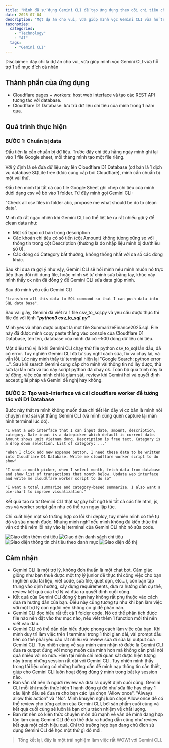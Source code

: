 ```yaml
---
title: "Mình đã sử dụng Gemini CLI để tạo ứng dụng theo dõi chi tiêu chỉ trong 2 tiếng"
date: 2025-07-04
description: "Một dự án cho vui, vừa giúp mình vọc Gemini CLI vừa hỗ trợ 1 số mục đích cá nhân"
taxonomies:
  categories:
    - "Technology"
    - "AI"
  tags:
    - "Gemini CLI"
---
```


Disclaimer: đây chỉ là dự án cho vui, vừa giúp mình vọc Gemini CLI vừa hỗ trợ 1 số mục đích cá nhân

## Thành phần của ứng dụng
- Cloudflare pages + workers: host web interface và tạo các REST API tương tác với database.
- Cloudflare D1 Database: lưu trữ dữ liệu chi tiêu của mình trong 1 năm qua.

## Quá trình thực hiện
### BƯỚC 1: Chuẩn bị data
Đầu tiên là cần chuẩn bị dữ liệu. Trước đây chi tiêu hằng ngày mình ghi lại vào 1 file Google sheet, mỗi tháng mình tạo một file riêng.

Với ý định là sẽ đưa dữ liệu này lên Cloudflare D1 Database (cơ bản là 1 dịch vụ database SQLite free được cung cấp bởi Cloudflare), mình cần chuẩn bị một vài thứ.

Đầu tiên mình tải tất cả các file Google Sheet ghi chép chi tiêu của mình dưới dạng csv về bỏ vào 1 folder. Từ đây mình gọi Gemini CLI:

"Check all csv files in folder abc, propose me what should be do to clean data".

Mình đã rất ngạc nhiên khi Gemini CLI có thể liệt kê ra rất nhiều gợi ý để clean data như:
- Một số typo cơ bản trong description
- Các khoản chi tiêu có số tiền (cột Amount) không tương xứng so với thông tin trong cột Description (thường là do nhập liệu mình bị dư/thiếu số 0).
- Các dòng có Category bất thường, không thống nhất với đa số các dòng khác.


Sau khi đưa ra gợi ý như vậy, Gemini CLI sẽ hỏi mình nếu mình muốn nó trực tiếp thay đổi nội dung file, hoặc mình sẽ tự chỉnh sửa bằng tay, khúc này mình thấy ok nên đã đồng ý để Gemini CLI sửa data giúp mình.

Sau đó mình yêu cầu Gemini CLI 

```
"transform all this data to SQL command so that I can push data into SQL data base".
```

Sau vài giây, Gemini đã viết ra 1 file csv_to_sql.py và yêu cầu được thực thi file đó với lệnh ***"python3 csv_to_sql.py"***

Mình yes và nhận được output là một file SummarizeFinance2025.sql. File này đã được mình copy paste thẳng vào console của Cloudflare D1 Database, tèn tèn, database của mình đã có ~500 dòng dữ liệu chi tiêu.

Một điều thú vị là khi Gemini CLI chạy thử file python csv_to_sql lần đầu, đã có error. Tuy nghiên Gemini CLI đã tự suy nghĩ cách sửa, fix và chạy lại, và vẫn lỗi. Lúc này mình thấy từ terminal hiện lại "Google Search: python error ...". Sau khi search Gemini cung cấp cho mình vài thông tin nó lấy được, thử sửa lại lần nữa và lúc này script python đã chạy ok. Toàn bộ quá trình này là tự động, việc của mình chỉ là giám sát, review khi Gemini hỏi và quyết định accept giải pháp và Gemini đề nghị hay không.

### BƯỚC 2: Tạo web-interface và cái cloudflare worker để tương tác với D1 Database
Bước này thât ra mình không muốn đưa chi tiết lên đây vì cơ bản là mình nói chuyện như sai vặt thằng Gemini CLI (và mình cũng quên capture lại màn hình terminal lúc đó).

```
"I want a web interface that I can input date, amount, description, category. Date input is a datepicker which default is current date. Amount shows unit Vietnam dong. Description is free text. Category is a drop down selection. List of category: ..."
```

```
"When I click add new expense button, I need these data to be written into Cloudflare D1 Database. Write me cloudflare worker script to do show"
```

```
"I want a month picker, when I select month, fetch data from database and show list of transactions that month below. Update web interface and write me cloudlfare worker script to do so"
```

```
"I want a total summarize and category-based summarize. I also want a pie-chart to improve visualization."
```

Kết quả tạo ra từ Gemini CLI thật sự gây bất ngờ khi tất cả các file html, js, css và worker script gần như có thể run ngay lập tức.

Chỉ xuất hiện một số trường hợp có lỗi khi deploy, tuy nhiên mình có thể tự dò và sửa nhanh được. Nhưng mình nghĩ nếu mình không đủ kiến thức thì vẫn có thể ném lỗi này vào lại terminal của Gemini CLI nhờ nó sửa code.

![Giao diện thêm chi tiêu](/images/add_new_expense.png)
![Giao diện danh sách chi tiêu](/images/detail_expense_list.png)
![Giao diện thông tin chi tiêu theo danh mục](/images/category_budget_info.png)
![Giao diện đồ thị](/images/ai-spending-tracker-budget-graph.png)

## Cảm nhận
- Gemini CLI là một trợ lý, không đơn thuần là một chat bot. Cảm giác giống như bạn thuê được một trợ lý junior để thực thi công việc cho bạn (nghiên cứu tài liệu, viết code, sửa file, quét dọn, etc...), còn bạn tập trung vào định hướng, xây dựng requirements, đưa ra hướng dẫn cụ thể, review kết quả của trợ lý và đưa ra quyết định cuối cùng.
- Kết quả của Gemini CLI đúng ý bạn hay không rất phụ thuộc vào cách đưa ra hướng dẫn của bạn. Điều này cũng tương tự như khi bạn làm việc với một trợ lý con người nên không có gì để phàn nàn.
- Gemini CLI đọc hiểu rất tốt cả 1 folder code. Nó có thể phân tích được file nào nên đặt vào thư mục nào, nếu viết thêm 1 function mới thì nên viết vào đâu.
- Gemini CLI có thể dần dần hiểu được phong cách làm việc của bạn. Khi mình duy trì làm việc trên 1 terminal trong 1 thời gian dài, vài prompt đầu tiên có thể phải yêu cầu rất nhiều và review sửa đi sửa lại output của Gemini CLI. Tuy nhiên càng về sau mình cảm nhận rõ được là Gemini CLI đưa ra output đúng với mong muốn của mình hơn mà không cần phải nói quá nhiều với nó nữa. Hiện tại mình chỉ mới quan sát được hiện tượng này trong những session rất dài với Gemini CLI. Tuy nhiên mình thấy trong tài liệu cũng có những hướng dẫn để mình nạp thông tin cần thiết, giúp cho Gemini CLI luôn hoạt động đúng ý mình trong bất ký session nào.
- Bạn vẫn rất nên là người review và đưa ra quyết định cuối cùng. Gemini CLI mỗi khi muốn thực hiện 1 hành động gì đó như sửa file hay chạy 1 câu lệnh đều sẽ đưa ra cho bạn các lựa chọn "Allow once", "Always allow this action" và "No". Mình khuyến nghị luôn chọn Allow once để có thể review cho từng action của Gemini CLI, bởi sản phẩm cuối cùng và kết quả cuối cùng sẽ luôn là bạn chịu trách nhiệm về chất lượng.
- Bạn rất nên có kiến thức chuyên môn đủ mạnh về vấn đề mình đang hợp tác làm cùng Gemini CLI để có thể đưa ra hướng dẫn cũng như review kết quả một cách hiệu quả. Chỉ trừ trường hợp bạn đang chủ đích sử dụng Gemini CLI để học một thứ gì đó mới.

> Tổng kết lại, đây là một trải nghiệm làm việc rất WOW! với Gemini CLI.
